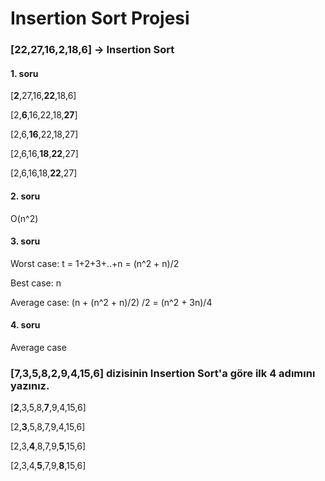 # Insertion Sort Projesi

### [22,27,16,2,18,6] -> Insertion Sort

#### 1. soru
[**2**,27,16,**22**,18,6]

[2,**6**,16,22,18,**27**]

[2,6,**16**,22,18,27]

[2,6,16,**18**,**22**,27]

[2,6,16,18,**22**,27]

#### 2. soru
O(n^2)

#### 3. soru

Worst case: t = 1+2+3+..+n = (n^2 + n)/2

Best case: n

Average case: (n + (n^2 + n)/2) /2 = (n^2 + 3n)/4

#### 4. soru
Average case

### [7,3,5,8,2,9,4,15,6] dizisinin Insertion Sort'a göre ilk 4 adımını yazınız.
[**2**,3,5,8,**7**,9,4,15,6]

[2,**3**,5,8,7,9,4,15,6]

[2,3,**4**,8,7,9,**5**,15,6]

[2,3,4,**5**,7,9,**8**,15,6]
